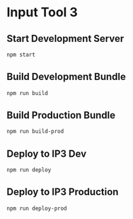 # Input Tool 3

## Start Development Server
```sh
npm start
```

## Build Development Bundle
```sh
npm run build
```

## Build Production Bundle
```sh
npm run build-prod
```

## Deploy to IP3 Dev
```sh
npm run deploy
```

## Deploy to IP3 Production
```sh
npm run deploy-prod
```
